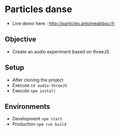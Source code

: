 # Particles danse
* Live demo here : http://particles.antoineabbou.fr

## Objective 
* Create an audio experiment based on threeJS

## Setup
* After cloning the project
* Execute `cd audio-threeJS`
* Execute `npm install`

## Environments

* Development `npm start`
* Production `npm run build`
